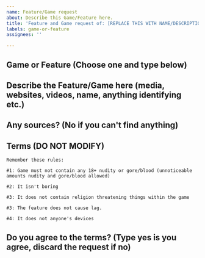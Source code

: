 ```yaml
---
name: Feature/Game request
about: Describe this Game/Feature here.
title: 'Feature and Game request of: [REPLACE THIS WITH NAME/DESCRIPTION HERE]'
labels: game-or-feature
assignees: ''

---
```


## Game or Feature (Choose one and type below)

## Describe the Feature/Game here (media, websites, videos, name, anything identifying etc.)

## Any sources? (No if you can't find anything)

## Terms (DO NOT MODIFY)
```text
Remember these rules:

#1: Game must not contain any 18+ nudity or gore/blood (unnoticeable amounts nudity and gore/blood allowed)

#2: It isn't boring

#3: It does not contain religion threatening things within the game

#3: The feature does not cause lag.

#4: It does not anyone's devices
```
## Do you agree to the terms? (Type yes is you agree, discard the request if no)
